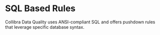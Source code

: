 # SQL Based Rules

Collibra Data Quality uses ANSI-compliant SQL and offers pushdown rules that leverage specific database syntax.
